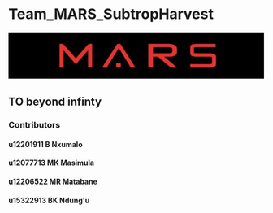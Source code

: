 # Team_MARS_SubtropHarvest
![alt text](MARS_LOGO.png)
## TO beyond infinty
### Contributors
#### u12201911	B Nxumalo
#### u12077713	MK Masimula
#### u12206522	MR Matabane
#### u15322913	BK Ndung'u
